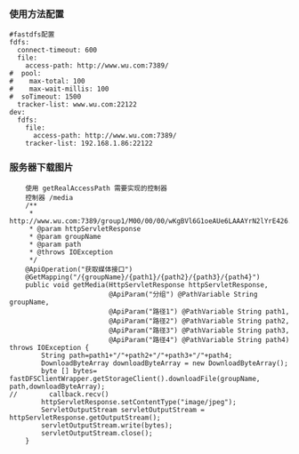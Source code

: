 ### 使用方法配置
    #fastdfs配置
    fdfs:
      connect-timeout: 600
      file:
        access-path: http://www.wu.com:7389/
    #  pool:
    #    max-total: 100
    #    max-wait-millis: 100
    #  soTimeout: 1500
      tracker-list: www.wu.com:22122
    dev:
      fdfs:
        file:
          access-path: http://www.wu.com:7389/
        tracker-list: 192.168.1.86:22122
### 服务器下载图片
        使用 getRealAccessPath 需要实现的控制器
        控制器 /media
        /**
         * http://www.wu.com:7389/group1/M00/00/00/wKgBVl6G1oeAUe6LAAAYrN2lYrE426.txt
         * @param httpServletResponse
         * @param groupName
         * @param path
         * @throws IOException
         */
        @ApiOperation("获取媒体接口")
        @GetMapping("/{groupName}/{path1}/{path2}/{path3}/{path4}")
        public void getMedia(HttpServletResponse httpServletResponse,
                             @ApiParam("分组") @PathVariable String groupName,
                             @ApiParam("路径1") @PathVariable String path1,
                             @ApiParam("路径2") @PathVariable String path2,
                             @ApiParam("路径3") @PathVariable String path3,
                             @ApiParam("路径4") @PathVariable String path4) throws IOException {
            String path=path1+"/"+path2+"/"+path3+"/"+path4;
            DownloadByteArray downloadByteArray = new DownloadByteArray();
            byte [] bytes= fastDFSClientWrapper.getStorageClient().downloadFile(groupName, path,downloadByteArray);
    //        callback.recv()
            httpServletResponse.setContentType("image/jpeg");
            ServletOutputStream servletOutputStream = httpServletResponse.getOutputStream();
            servletOutputStream.write(bytes);
            servletOutputStream.close();
        }
